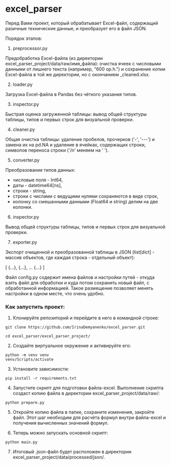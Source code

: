 # excel_parser

Перед Вами проект, который обрабатывает Excel-файл, содержащий разичные технические данные, и преобразует его в файл JSON.

Порядок этапов:

1. preprocessor.py

Предобработка Excel-файла (из директории excel_parser_project/data/raw/имя_файла): очистка ячеек с числовыми данными от лишнего текста (например, "600 op.h.") и сохранение копии Excel-файла в той же директории, но с окончанием _cleaned.xlsx.

2. loader.py

Загрузка Excel-файла в Pandas без чёткого указания типов.

3. inspector.py

Быстрая оценка загруженной таблицы: вывод общей структуры таблицы, типов и первых строк для визуальной проверки.

4. cleaner.py

Общая очистка таблицы: удаление пробелов, прочерков ('-', '---') и замена их на pd.NA и удаление в ячейках, содержащих строки, символов переноса строки ('/n' меняем на ' ').

5. converter.py

Преобразование типов данных:
- числовые поля - Int64,
- даты - datetime64[ns],
- строки - string,
- строки с числами с ведущими нулями сохраняются в виде строк,
- колонку со смешанными данными (Float64 и string) делим на две колонки.

6. inspector.py

Вывод общей структуры таблицы, типов и первых строк для визуальной проверки.

7. exporter.py

Экспорт очищенной и преобразованной таблицы в JSON (list[dict] - массив объектов, где каждая строка - отдельный объект):

[
    {...},
    {...},
    ...
    {...}
]

Файл config.py содержит имена файлов и настройки путей - откуда взять файл для обработки и куда потом сохранить новый файл, с обработанной информацией. Такое размещение позволяет менять настройки в одном месте, что очень удобно.

### Как запустить проект:

1. Клонируйте репозиторий и перейдите в него в командной строке:

```
git clone https://github.com/IrinaDemyanenko/excel_parser.git
```

```
cd excel_parser/excel_parser_project/
```

2. Создайте виртуальное окружение и активируйте его:

```
python -m venv venv
venv/Scripts/activate
```

3. Установите зависимости:
```
pip install -r requirements.txt
```

4. Запустите скрипт для подготовки файла-excel. Выполнение скрипта создаст копию файла в директории excel_parser_project/data/raw/:
```
python prepare.py
```

5. Откройте копию файла в папке, сохраните изменения,  закройте файл. Этот шаг необходим для расчёта формул внутри файла-excel и получения вычисленных значений формул.

6. Теперь можно запускать основной скрипт:
```
python main.py
```

7. Итоговый .json-файл будет расположен в директории excel_parser_project/data/processed/json/.
